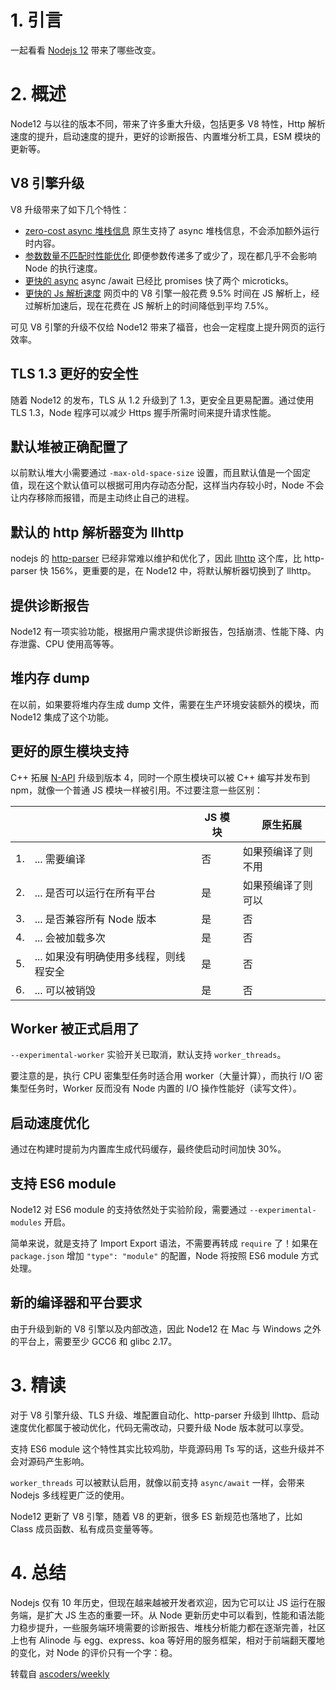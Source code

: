 # 1. 引言

一起看看 [Nodejs 12](https://blog.logrocket.com/node-js-12/)  带来了哪些改变。

# 2. 概述

Node12 与以往的版本不同，带来了许多重大升级，包括更多 V8 特性，Http 解析速度的提升，启动速度的提升，更好的诊断报告、内置堆分析工具，ESM 模块的更新等。

## V8 引擎升级

V8 升级带来了如下几个特性：

- [zero-cost async 堆栈信息](https://v8.dev/blog/v8-release-72#async-stack-traces) 原生支持了 async 堆栈信息，不会添加额外运行时内容。
- [参数数量不匹配时性能优化](https://v8.dev/blog/v8-release-74#faster-calls-with-arguments-mismatch) 即便参数传递多了或少了，现在都几乎不会影响 Node 的执行速度。
- [更快的 async](https://v8.dev/blog/v8-release-73#faster-await) async /await 已经比 promises 快了两个 microticks。
- [更快的 Js 解析速度](https://v8.dev/blog/v8-release-72#javascript-parsing) 网页中的 V8 引擎一般花费 9.5% 时间在 JS 解析上，经过解析加速后，现在花费在 JS 解析上的时间降低到平均 7.5%。

可见 V8 引擎的升级不仅给 Node12 带来了福音，也会一定程度上提升网页的运行效率。

## TLS 1.3 更好的安全性

随着 Node12 的发布，TLS 从 1.2 升级到了 1.3，更安全且更易配置。通过使用 TLS 1.3，Node 程序可以减少 Https 握手所需时间来提升请求性能。

## 默认堆被正确配置了

以前默认堆大小需要通过 `-max-old-space-size` 设置，而且默认值是一个固定值，现在这个默认值可以根据可用内存动态分配，这样当内存较小时，Node 不会让内存移除而报错，而是主动终止自己的进程。

## 默认的 http 解析器变为 llhttp

nodejs 的 [http-parser](https://github.com/nodejs/http-parser) 已经非常难以维护和优化了，因此 [llhttp](https://github.com/nodejs/llhttp#readme) 这个库，比 http-parser 快 156%，更重要的是，在 Node12 中，将默认解析器切换到了 llhttp。

## 提供诊断报告

Node12 有一项实验功能，根据用户需求提供诊断报告，包括崩溃、性能下降、内存泄露、CPU 使用高等等。

## 堆内存 dump

在以前，如果要将堆内存生成 dump 文件，需要在生产环境安装额外的模块，而 Node12 集成了这个功能。

## 更好的原生模块支持

C++ 拓展 [N-API](https://nodejs.org/api/n-api.html#n_api_n_api) 升级到版本 4，同时一个原生模块可以被 C++ 编写并发布到 npm，就像一个普通 JS 模块一样被引用。不过要注意一些区别：

|     |                                        | JS 模块 | 原生拓展           |
| --- | -------------------------------------- | ------- | ------------------ |
| 1.  | ... 需要编译                           | 否      | 如果预编译了则不用 |
| 2.  | ... 是否可以运行在所有平台             | 是      | 如果预编译了则可以 |
| 3.  | ... 是否兼容所有 Node 版本             | 是      | 否                 |
| 4.  | ... 会被加载多次                       | 是      | 否                 |
| 5.  | ... 如果没有明确使用多线程，则线程安全 | 是      | 否                 |
| 6.  | ... 可以被销毁                         | 是      | 否                 |

## Worker 被正式启用了

`--experimental-worker` 实验开关已取消，默认支持 `worker_threads`。

要注意的是，执行 CPU 密集型任务时适合用 worker（大量计算），而执行 I/O 密集型任务时，Worker 反而没有 Node 内置的 I/O 操作性能好（读写文件）。

## 启动速度优化

通过在构建时提前为内置库生成代码缓存，最终使启动时间加快 30%。

## 支持 ES6 module

Node12 对 ES6 module 的支持依然处于实验阶段，需要通过 `--experimental-modules` 开启。

简单来说，就是支持了 Import Export 语法，不需要再转成 `require` 了！如果在  `package.json` 增加 `"type": "module"` 的配置，Node 将按照 ES6 module 方式处理。

## 新的编译器和平台要求

由于升级到新的 V8 引擎以及内部改造，因此 Node12 在 Mac 与 Windows 之外的平台上，需要至少 GCC6 和 glibc 2.17。

# 3. 精读

对于 V8 引擎升级、TLS 升级、堆配置自动化、http-parser 升级到 llhttp、启动速度优化都属于被动优化，代码无需改动，只要升级 Node 版本就可以享受。

支持 ES6 module 这个特性其实比较鸡肋，毕竟源码用 Ts 写的话，这些升级并不会对源码产生影响。

`worker_threads` 可以被默认启用，就像以前支持 `async/await` 一样，会带来 Nodejs 多线程更广泛的使用。

Node12 更新了 V8 引擎，随着 V8 的更新，很多 ES 新规范也落地了，比如 Class 成员函数、私有成员变量等等。

# 4. 总结

Nodejs 仅有 10 年历史，但现在越来越被开发者欢迎，因为它可以让 JS 运行在服务端，是扩大 JS 生态的重要一环。从 Node 更新历史中可以看到，性能和语法能力稳步提升，一些服务端环境需要的诊断报告、堆栈分析能力都在逐渐完善，社区上也有 Alinode 与 egg、express、koa 等好用的服务框架，相对于前端翻天覆地的变化，对 Node 的评价只有一个字：稳。

转载自 [ascoders/weekly](https://github.com/ascoders/weekly/blob/master/%E5%89%8D%E6%B2%BF%E6%8A%80%E6%9C%AF/113.%E7%B2%BE%E8%AF%BB%E3%80%8ANodejs%20V12%E3%80%8B.md)